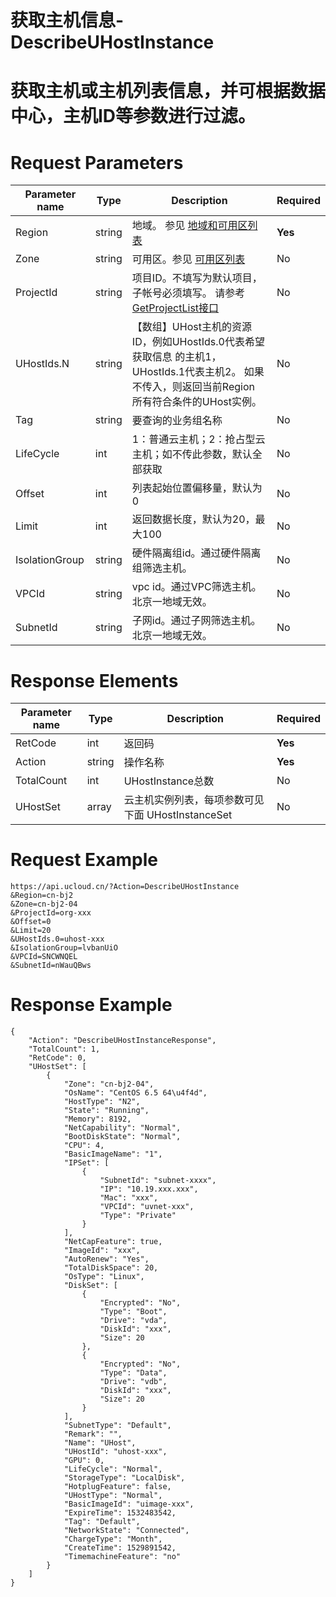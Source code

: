 # 获取主机信息-DescribeUHostInstance
# 获取主机或主机列表信息，并可根据数据中心，主机ID等参数进行过滤。

# Request Parameters
|Parameter name|Type|Description|Required|
|---|---|---|---|
|Region|string|地域。 参见 [地域和可用区列表](../summary/regionlist.html)|**Yes**|
|Zone|string|可用区。参见 [可用区列表](../summary/regionlist.html)|No|
|ProjectId|string|项目ID。不填写为默认项目，子帐号必须填写。 请参考[GetProjectList接口](../summary/get_project_list.html)|No|
|UHostIds.N|string|【数组】UHost主机的资源ID，例如UHostIds.0代表希望获取信息 的主机1，UHostIds.1代表主机2。 如果不传入，则返回当前Region 所有符合条件的UHost实例。|No|
|Tag|string|要查询的业务组名称|No|
|LifeCycle|int|1：普通云主机；2：抢占型云主机；如不传此参数，默认全部获取|No|
|Offset|int|列表起始位置偏移量，默认为0|No|
|Limit|int|返回数据长度，默认为20，最大100|No|
|IsolationGroup|string|硬件隔离组id。通过硬件隔离组筛选主机。|No|
|VPCId|string|vpc id。通过VPC筛选主机。北京一地域无效。|No|
|SubnetId|string|子网id。通过子网筛选主机。北京一地域无效。|No|

# Response Elements
|Parameter name|Type|Description|Required|
|---|---|---|---|
|RetCode|int|返回码|**Yes**|
|Action|string|操作名称|**Yes**|
|TotalCount|int|UHostInstance总数|No|
|UHostSet|array|云主机实例列表，每项参数可见下面 UHostInstanceSet|No|

# Request Example
```
https://api.ucloud.cn/?Action=DescribeUHostInstance
&Region=cn-bj2
&Zone=cn-bj2-04
&ProjectId=org-xxx
&Offset=0
&Limit=20
&UHostIds.0=uhost-xxx
&IsolationGroup=lvbanUiO
&VPCId=SNCWNQEL
&SubnetId=nWauQBws
```

# Response Example
```
{
    "Action": "DescribeUHostInstanceResponse", 
    "TotalCount": 1, 
    "RetCode": 0, 
    "UHostSet": [
        {
            "Zone": "cn-bj2-04", 
            "OsName": "CentOS 6.5 64\u4f4d", 
            "HostType": "N2", 
            "State": "Running", 
            "Memory": 8192, 
            "NetCapability": "Normal", 
            "BootDiskState": "Normal", 
            "CPU": 4, 
            "BasicImageName": "1", 
            "IPSet": [
                {
                    "SubnetId": "subnet-xxxx", 
                    "IP": "10.19.xxx.xxx", 
                    "Mac": "xxx", 
                    "VPCId": "uvnet-xxx", 
                    "Type": "Private"
                }
            ], 
            "NetCapFeature": true, 
            "ImageId": "xxx", 
            "AutoRenew": "Yes", 
            "TotalDiskSpace": 20, 
            "OsType": "Linux", 
            "DiskSet": [
                {
                    "Encrypted": "No", 
                    "Type": "Boot", 
                    "Drive": "vda", 
                    "DiskId": "xxx", 
                    "Size": 20
                }, 
                {
                    "Encrypted": "No", 
                    "Type": "Data", 
                    "Drive": "vdb", 
                    "DiskId": "xxx", 
                    "Size": 20
                }
            ], 
            "SubnetType": "Default", 
            "Remark": "", 
            "Name": "UHost", 
            "UHostId": "uhost-xxx", 
            "GPU": 0, 
            "LifeCycle": "Normal", 
            "StorageType": "LocalDisk", 
            "HotplugFeature": false, 
            "UHostType": "Normal", 
            "BasicImageId": "uimage-xxx", 
            "ExpireTime": 1532483542, 
            "Tag": "Default", 
            "NetworkState": "Connected", 
            "ChargeType": "Month", 
            "CreateTime": 1529891542, 
            "TimemachineFeature": "no"
        }
    ]
}
```

